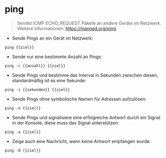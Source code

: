 # ping

> Sendet ICMP ECHO_REQUEST Pakete an andere Geräte im Netzwerk.
> Weitere Informationen: <https://manned.org/ping>.

- Sende Pings an ein Gerät im Netzwerk:

`ping {{ziel}}`

- Sende nur eine bestimmte Anzahl an Pings:

`ping -c {{anzahl}} {{ziel}}`

- Sende Pings und bestimme das Interval in Sekunden zwischen diesen, standardmäßig ist es eine Sekunde:

`ping -i {{sekunden}} {{ziel}}`

- Sende Pings ohne symbolische Namen für Adressen aufzulösen:

`ping -n {{ziel}}`

- Sende Pings und signalisiere eine erfolgreiche Antwort durch ein Signal in der Konsole, diese muss das Signal unterstützen:

`ping -a {{ziel}}`

- Zeige auch eine Nachricht, wenn keine Antwort empfangen wurde:

`ping -O {{ziel}}`
